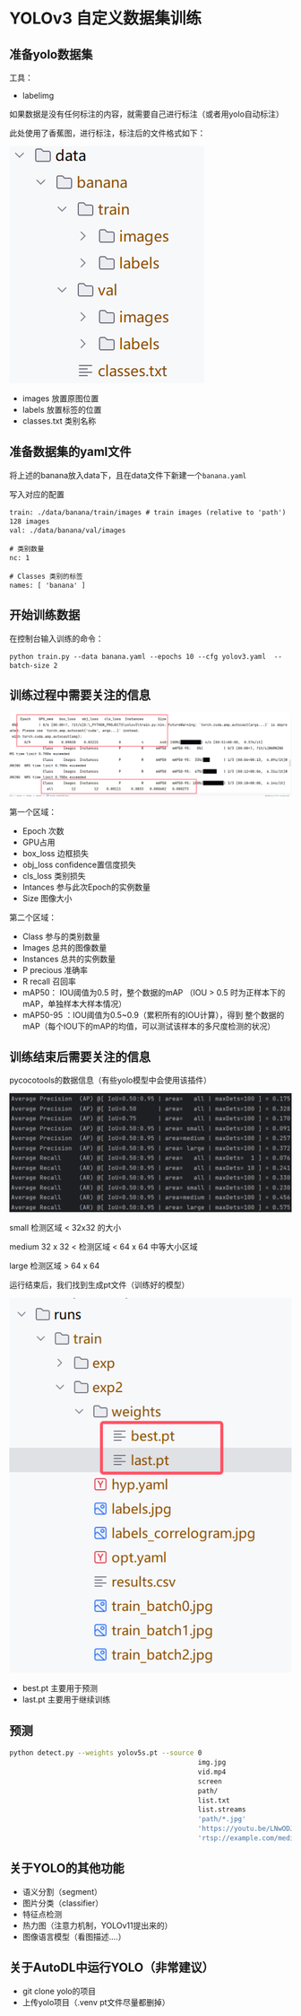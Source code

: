 # YOLOv3 自定义数据集训练



## 准备yolo数据集

工具：

+ labelimg



如果数据是没有任何标注的内容，就需要自己进行标注（或者用yolo自动标注）



此处使用了香蕉图，进行标注，标注后的文件格式如下：

![image-20241120144103703](./assets/image-20241120144103703.png)

+ images 放置原图位置
+ labels 放置标签的位置
+ classes.txt  类别名称





## 准备数据集的yaml文件



将上述的banana放入data下，且在data文件下新建一个`banana.yaml`

写入对应的配置

```
train: ./data/banana/train/images # train images (relative to 'path') 128 images
val: ./data/banana/val/images

# 类别数量
nc: 1

# Classes 类别的标签
names: [ 'banana' ]
```





## 开始训练数据

在控制台输入训练的命令：

```
python train.py --data banana.yaml --epochs 10 --cfg yolov3.yaml  --batch-size 2 
```





## 训练过程中需要关注的信息

![image-20241120145349326](./assets/image-20241120145349326.png)

第一个区域：

+ Epoch 次数
+ GPU占用
+ box_loss 边框损失
+ obj_loss  confidence置信度损失
+ cls_loss  类别损失
+ Intances  参与此次Epoch的实例数量
+ Size 图像大小



第二个区域：

+ Class  参与的类别数量
+ Images 总共的图像数量
+ Instances 总共的实例数量
+ P precious 准确率
+ R recall  召回率
+ mAP50： IOU阈值为0.5 时，整个数据的mAP （IOU > 0.5 时为正样本下的mAP，单独样本大样本情况）
+ mAP50-95 ：IOU阈值为0.5~0.9（累积所有的IOU计算），得到 整个数据的mAP（每个IOU下的mAP的均值，可以测试该样本的多尺度检测的状况）





## 训练结束后需要关注的信息

pycocotools的数据信息（有些yolo模型中会使用该插件）

![image-20241120150322574](./assets/image-20241120150322574.png)

small   检测区域 < 32x32 的大小

medium  32 x 32 < 检测区域 < 64 x 64 中等大小区域

large  检测区域 > 64 x 64



运行结束后，我们找到生成pt文件（训练好的模型）

![image-20241120150940473](./assets/image-20241120150940473.png)

+ best.pt 主要用于预测
+ last.pt 主要用于继续训练



## 预测

```bash
python detect.py --weights yolov5s.pt --source 0                               # webcam
                                               img.jpg                         # image
                                               vid.mp4                         # video
                                               screen                          # screenshot
                                               path/                           # directory
                                               list.txt                        # list of images
                                               list.streams                    # list of streams
                                               'path/*.jpg'                    # glob
                                               'https://youtu.be/LNwODJXcvt4'  # YouTube
                                               'rtsp://example.com/media.mp4'  # RTSP, RTMP, HTTP stream
```



## 关于YOLO的其他功能

+ 语义分割（segment）
+ 图片分类（classifier）
+ 特征点检测
+ 热力图（注意力机制，YOLOv11提出来的）
+ 图像语言模型（看图描述....）



## 关于AutoDL中运行YOLO（非常建议）



+ git clone yolo的项目
+ 上传yolo项目（.venv  pt文件尽量都删掉）